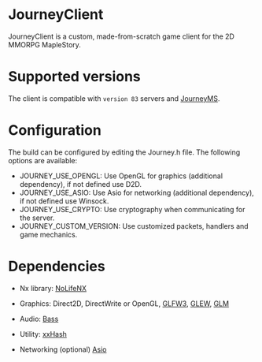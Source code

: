 # JourneyClient
JourneyClient is a custom, made-from-scratch game client for the 2D MMORPG MapleStory.

# Supported versions
The client is compatible with `version 83` servers and [JourneyMS](https://github.com/SYJourney/JourneyDEV).

# Configuration
The build can be configured by editing the Journey.h file. The following options are available:
- JOURNEY_USE_OPENGL: Use OpenGL for graphics (additional dependency), if not defined use D2D.
- JOURNEY_USE_ASIO: Use Asio for networking (additional dependency), if not defined use Winsock.
- JOURNEY_USE_CRYPTO: Use cryptography when communicating for the server.
- JOURNEY_CUSTOM_VERSION: Use customized packets, handlers and game mechanics.

# Dependencies
- Nx library:
[NoLifeNX](https://github.com/NoLifeDev/NoLifeNx)

- Graphics:
Direct2D, DirectWrite
or
OpenGL, [GLFW3](http://www.glfw.org/download.html), [GLEW](http://glew.sourceforge.net/), [GLM](http://sourceforge.net/projects/ogl-math/)

- Audio:
[Bass](http://www.un4seen.com/)

- Utility:
[xxHash](https://code.google.com/p/xxhash/)

- Networking (optional)
[Asio](http://think-async.com/)

